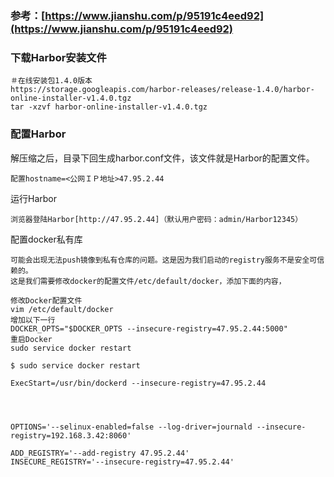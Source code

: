 ### 参考：[https://www.jianshu.com/p/95191c4eed92](https://www.jianshu.com/p/95191c4eed92)

### 下载Harbor安装文件

```
＃在线安装包1.4.0版本
https://storage.googleapis.com/harbor-releases/release-1.4.0/harbor-online-installer-v1.4.0.tgz
tar -xzvf harbor-online-installer-v1.4.0.tgz
```

### 配置Harbor

解压缩之后，目录下回生成harbor.conf文件，该文件就是Harbor的配置文件。

```
配置hostname=<公网ＩＰ地址>47.95.2.44
```

运行Harbor

```
浏览器登陆Harbor[http://47.95.2.44]（默认用户密码：admin/Harbor12345）
```

配置docker私有库

```
可能会出现无法push镜像到私有仓库的问题。这是因为我们启动的registry服务不是安全可信赖的。
这是我们需要修改docker的配置文件/etc/default/docker，添加下面的内容，

修改Docker配置文件
vim /etc/default/docker
增加以下一行
DOCKER_OPTS="$DOCKER_OPTS --insecure-registry=47.95.2.44:5000"
重启Docker
sudo service docker restart

$ sudo service docker restart

ExecStart=/usr/bin/dockerd --insecure-registry=47.95.2.44




OPTIONS='--selinux-enabled=false --log-driver=journald --insecure-registry=192.168.3.42:8060'

ADD_REGISTRY='--add-registry 47.95.2.44'
INSECURE_REGISTRY='--insecure-registry=47.95.2.44'
```



